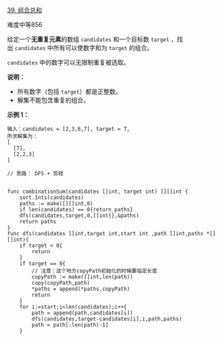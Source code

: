 [39. 组合总和](https://leetcode-cn.com/problems/combination-sum/)

难度中等856

给定一个**无重复元素**的数组 `candidates` 和一个目标数 `target` ，找出 `candidates` 中所有可以使数字和为 `target` 的组合。

`candidates` 中的数字可以无限制重复被选取。

**说明：**

*   所有数字（包括 `target`）都是正整数。
*   解集不能包含重复的组合。 

**示例 1：**

```golang
输入：candidates = [2,3,6,7], target = 7,
所求解集为：
[
  [7],
  [2,2,3]
]
```

```golang
// 思路： DFS + 剪枝


func combinationSum(candidates []int, target int) [][]int {
    sort.Ints(candidates)
    paths := make([][]int,0)
    if len(candidates) == 0{return paths}
    dfs(candidates,target,0,[]int{},&paths)
    return paths
}
func dfs(candidates []int,target int,start int ,path []int,paths *[][]int){
    if target < 0{
        return
    }
    if target == 0{
        // 注意：这个地方copyPath初始化的时候要指定长度
        copyPath := make([]int,len(path))
        copy(copyPath,path)
        *paths = append(*paths,copyPath)
        return
    }
    for i:=start;i<len(candidates);i++{
        path = append(path,candidates[i])
        dfs(candidates,target-candidates[i],i,path,paths)
        path = path[:len(path)-1]
    }

```